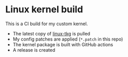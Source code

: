 # Linux kernel build

This is a CI build for my custom kernel.

- The latest copy of [linux-tkg](https://github.com/Frogging-Family/linux-tkg) is pulled
- My config patches are applied (`*.patch` in this repo)
- The kernel package is built with GitHub actions
- A release is created

